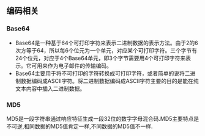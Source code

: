 ## 编码相关
### Base64
+ Base64是一种基于64个可打印字符来表示二进制数据的表示方法。由于2的6次方等于64，所以每6个位元为一个单元，对应某个可打印字符。三个字节有24个位元，对应于4个Base64单元，即3个字节需要用4个可打印字符来表示。它可用来作为电子邮件的传输编码。
+ Base64主要用于将不可打印的字符转换成可打印字符，或者简单的说将二进制数据编码成ASCII字符。将二进制数据编码成ASCII字符主要的目的是能在纯文本内容中插入二进制数据。

### MD5
MD5是一段字符串通过响应特征生成一段32位的数字字母混合码.MD5主要特点是不可逆,相同数据的MD5值肯定一样,不同数据的MD5值不一样.
